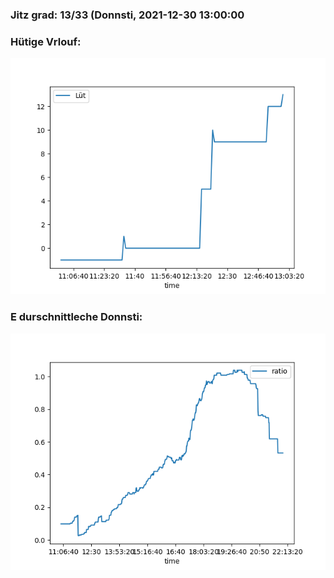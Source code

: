 ### Jitz grad: 13/33 (Donnsti, 2021-12-30 13:00:00

### Hütige Vrlouf:
![Graph](Today.png)

### E durschnittleche Donnsti:
![Graph](Donnsti.png)